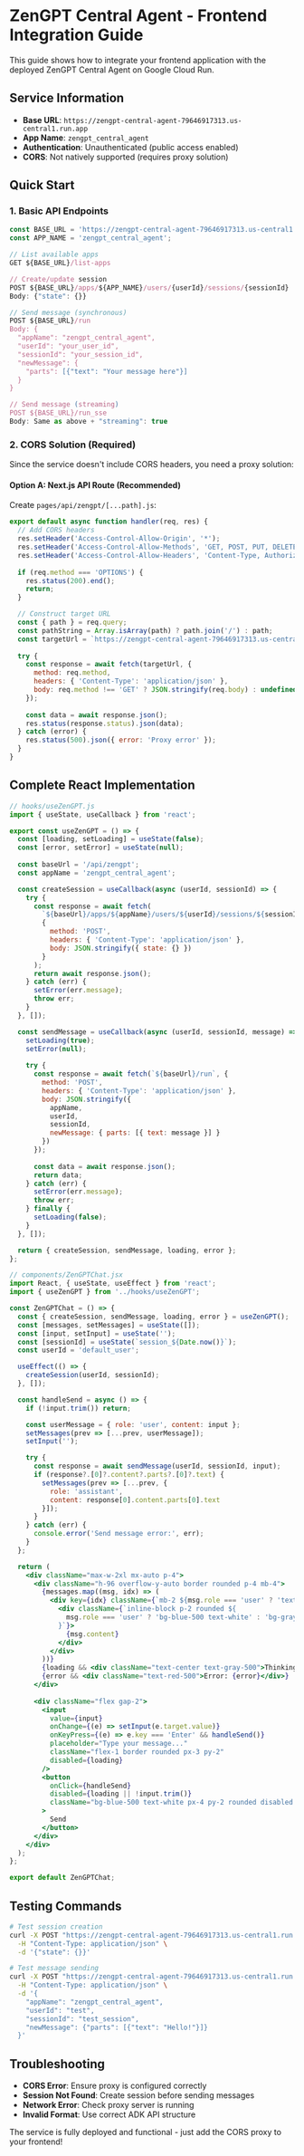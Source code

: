 # ZenGPT Central Agent - Frontend Integration Guide

This guide shows how to integrate your frontend application with the deployed ZenGPT Central Agent on Google Cloud Run.

## Service Information

- **Base URL**: `https://zengpt-central-agent-79646917313.us-central1.run.app`
- **App Name**: `zengpt_central_agent`
- **Authentication**: Unauthenticated (public access enabled)
- **CORS**: Not natively supported (requires proxy solution)

## Quick Start

### 1. Basic API Endpoints

```javascript
const BASE_URL = 'https://zengpt-central-agent-79646917313.us-central1.run.app';
const APP_NAME = 'zengpt_central_agent';

// List available apps
GET ${BASE_URL}/list-apps

// Create/update session
POST ${BASE_URL}/apps/${APP_NAME}/users/{userId}/sessions/{sessionId}
Body: {"state": {}}

// Send message (synchronous)
POST ${BASE_URL}/run
Body: {
  "appName": "zengpt_central_agent",
  "userId": "your_user_id",
  "sessionId": "your_session_id",
  "newMessage": {
    "parts": [{"text": "Your message here"}]
  }
}

// Send message (streaming)
POST ${BASE_URL}/run_sse
Body: Same as above + "streaming": true
```

### 2. CORS Solution (Required)

Since the service doesn't include CORS headers, you need a proxy solution:

#### Option A: Next.js API Route (Recommended)

Create `pages/api/zengpt/[...path].js`:

```javascript
export default async function handler(req, res) {
  // Add CORS headers
  res.setHeader('Access-Control-Allow-Origin', '*');
  res.setHeader('Access-Control-Allow-Methods', 'GET, POST, PUT, DELETE, OPTIONS');
  res.setHeader('Access-Control-Allow-Headers', 'Content-Type, Authorization');
  
  if (req.method === 'OPTIONS') {
    res.status(200).end();
    return;
  }

  // Construct target URL
  const { path } = req.query;
  const pathString = Array.isArray(path) ? path.join('/') : path;
  const targetUrl = `https://zengpt-central-agent-79646917313.us-central1.run.app/${pathString}`;
  
  try {
    const response = await fetch(targetUrl, {
      method: req.method,
      headers: { 'Content-Type': 'application/json' },
      body: req.method !== 'GET' ? JSON.stringify(req.body) : undefined
    });
    
    const data = await response.json();
    res.status(response.status).json(data);
  } catch (error) {
    res.status(500).json({ error: 'Proxy error' });
  }
}
```

## Complete React Implementation

```jsx
// hooks/useZenGPT.js
import { useState, useCallback } from 'react';

export const useZenGPT = () => {
  const [loading, setLoading] = useState(false);
  const [error, setError] = useState(null);
  
  const baseUrl = '/api/zengpt';
  const appName = 'zengpt_central_agent';

  const createSession = useCallback(async (userId, sessionId) => {
    try {
      const response = await fetch(
        `${baseUrl}/apps/${appName}/users/${userId}/sessions/${sessionId}`,
        {
          method: 'POST',
          headers: { 'Content-Type': 'application/json' },
          body: JSON.stringify({ state: {} })
        }
      );
      return await response.json();
    } catch (err) {
      setError(err.message);
      throw err;
    }
  }, []);

  const sendMessage = useCallback(async (userId, sessionId, message) => {
    setLoading(true);
    setError(null);
    
    try {
      const response = await fetch(`${baseUrl}/run`, {
        method: 'POST',
        headers: { 'Content-Type': 'application/json' },
        body: JSON.stringify({
          appName,
          userId,
          sessionId,
          newMessage: { parts: [{ text: message }] }
        })
      });
      
      const data = await response.json();
      return data;
    } catch (err) {
      setError(err.message);
      throw err;
    } finally {
      setLoading(false);
    }
  }, []);

  return { createSession, sendMessage, loading, error };
};

// components/ZenGPTChat.jsx
import React, { useState, useEffect } from 'react';
import { useZenGPT } from '../hooks/useZenGPT';

const ZenGPTChat = () => {
  const { createSession, sendMessage, loading, error } = useZenGPT();
  const [messages, setMessages] = useState([]);
  const [input, setInput] = useState('');
  const [sessionId] = useState(`session_${Date.now()}`);
  const userId = 'default_user';

  useEffect(() => {
    createSession(userId, sessionId);
  }, []);

  const handleSend = async () => {
    if (!input.trim()) return;

    const userMessage = { role: 'user', content: input };
    setMessages(prev => [...prev, userMessage]);
    setInput('');

    try {
      const response = await sendMessage(userId, sessionId, input);
      if (response?.[0]?.content?.parts?.[0]?.text) {
        setMessages(prev => [...prev, {
          role: 'assistant',
          content: response[0].content.parts[0].text
        }]);
      }
    } catch (err) {
      console.error('Send message error:', err);
    }
  };

  return (
    <div className="max-w-2xl mx-auto p-4">
      <div className="h-96 overflow-y-auto border rounded p-4 mb-4">
        {messages.map((msg, idx) => (
          <div key={idx} className={`mb-2 ${msg.role === 'user' ? 'text-right' : 'text-left'}`}>
            <div className={`inline-block p-2 rounded ${
              msg.role === 'user' ? 'bg-blue-500 text-white' : 'bg-gray-200'
            }`}>
              {msg.content}
            </div>
          </div>
        ))}
        {loading && <div className="text-center text-gray-500">Thinking...</div>}
        {error && <div className="text-red-500">Error: {error}</div>}
      </div>
      
      <div className="flex gap-2">
        <input
          value={input}
          onChange={(e) => setInput(e.target.value)}
          onKeyPress={(e) => e.key === 'Enter' && handleSend()}
          placeholder="Type your message..."
          className="flex-1 border rounded px-3 py-2"
          disabled={loading}
        />
        <button 
          onClick={handleSend}
          disabled={loading || !input.trim()}
          className="bg-blue-500 text-white px-4 py-2 rounded disabled:opacity-50"
        >
          Send
        </button>
      </div>
    </div>
  );
};

export default ZenGPTChat;
```

## Testing Commands

```bash
# Test session creation
curl -X POST "https://zengpt-central-agent-79646917313.us-central1.run.app/apps/zengpt_central_agent/users/test/sessions/test_session" \
  -H "Content-Type: application/json" \
  -d '{"state": {}}'

# Test message sending  
curl -X POST "https://zengpt-central-agent-79646917313.us-central1.run.app/run" \
  -H "Content-Type: application/json" \
  -d '{
    "appName": "zengpt_central_agent",
    "userId": "test",
    "sessionId": "test_session", 
    "newMessage": {"parts": [{"text": "Hello!"}]}
  }'
```

## Troubleshooting

- **CORS Error**: Ensure proxy is configured correctly
- **Session Not Found**: Create session before sending messages
- **Network Error**: Check proxy server is running
- **Invalid Format**: Use correct ADK API structure

The service is fully deployed and functional - just add the CORS proxy to your frontend! 